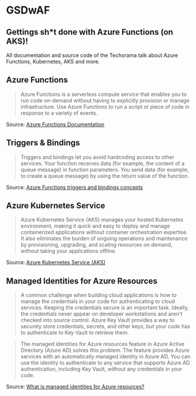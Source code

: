 # GSDwAF

## Gettings sh*t done with Azure Functions (on AKS)!

All documentation and source code of the Techorama talk about Azure Functions, Kubernetes, AKS and more.

## Azure Functions

>Azure Functions is a serverless compute service that enables you to run code on-demand without having to 
explicitly provision or manage infrastructure. Use Azure Functions to run a script or piece of code in 
response to a variety of events.

Source: [Azure Functions Documentation](https://docs.microsoft.com/en-us/azure/azure-functions/)

## Triggers & Bindings

>Triggers and bindings let you avoid hardcoding access to other services. Your function receives data (for example, the content of a queue message) in function parameters. You send data (for example, to create a queue message) by using the return value of the function.

Source: [Azure Functions triggers and bindings concepts](https://docs.microsoft.com/en-us/azure/azure-functions/functions-triggers-bindings)

## Azure Kubernetes Service

>Azure Kubernetes Service (AKS) manages your hosted Kubernetes environment, making it quick and easy to 
deploy and manage containerized applications without container orchestration expertise. It also eliminates 
the burden of ongoing operations and maintenance by provisioning, upgrading, and scaling resources on 
demand, without taking your applications offline.

Source: [Azure Kubernetes Service (AKS)](https://docs.microsoft.com/en-us/azure/aks/)

## Managed Identities for Azure Resources

>A common challenge when building cloud applications is how to manage the credentials in your code for authenticating to cloud services. Keeping the credentials secure is an important task. Ideally, the credentials never appear on developer workstations and aren't checked into source control. Azure Key Vault provides a way to securely store credentials, secrets, and other keys, but your code has to authenticate to Key Vault to retrieve them.

>The managed identities for Azure resources feature in Azure Active Directory (Azure AD) solves this problem. The feature provides Azure services with an automatically managed identity in Azure AD. You can use the identity to authenticate to any service that supports Azure AD authentication, including Key Vault, without any credentials in your code.

Source: [What is managed identities for Azure resources?](https://docs.microsoft.com/en-us/azure/active-directory/managed-identities-azure-resources/overview)
